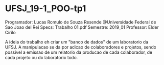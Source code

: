 # UFSJ_19-1_POO-tp1

Programador: Lucas Romulo de Souza Resende
@Universidade Federal de Sao Joao del Rei
Specs: Trabalho 01.pdf
Semestre: 2019_01
Professor: Elder Cirilo


A ideia do trabalho eh criar um "banco de dados" de um laboratorio da UFSJ.
A manipulacao se da por adicao de colaboradores e projetos,
  sendo possivel a emissao de um relatorio da producao de cada colaborador,
  de cada projeto ou do laboratorio todo. 
